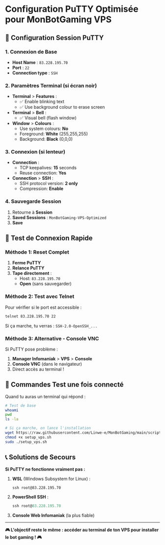 # Configuration PuTTY Optimisée pour MonBotGaming VPS

## 🎯 Configuration Session PuTTY

### **1. Connexion de Base**
- **Host Name** : `83.228.195.70`
- **Port** : `22`
- **Connection type** : `SSH`

### **2. Paramètres Terminal (si écran noir)**
- **Terminal** > **Features** :
  - ✅ Enable blinking text
  - ✅ Use background colour to erase screen
- **Terminal** > **Bell** :
  - ✅ Visual bell (flash window)
- **Window** > **Colours** :
  - Use system colours: **No**
  - Foreground: **White** (255,255,255)
  - Background: **Black** (0,0,0)

### **3. Connexion (si lenteur)**
- **Connection** :
  - TCP keepalives: **15** seconds
  - Reuse connection: **Yes**
- **Connection** > **SSH** :
  - SSH protocol version: **2 only**
  - Compression: **Enable**

### **4. Sauvegarde Session**
1. Retourne à **Session**
2. **Saved Sessions** : `MonBotGaming-VPS-Optimized`
3. **Save**

## 🚀 Test de Connexion Rapide

### **Méthode 1: Reset Complet**
1. **Ferme PuTTY**
2. **Relance PuTTY**
3. **Tape directement** :
   - Host: `83.228.195.70`
   - **Open** (sans sauvegarder)

### **Méthode 2: Test avec Telnet**
Pour vérifier si le port est accessible :
```cmd
telnet 83.228.195.70 22
```
Si ça marche, tu verras : `SSH-2.0-OpenSSH_...`

### **Méthode 3: Alternative - Console VNC**
Si PuTTY pose problème :
1. **Manager Infomaniak** > **VPS** > **Console**
2. **Console VNC** (dans le navigateur)
3. Direct accès au terminal !

## 🔧 Commandes Test une fois connecté

Quand tu auras un terminal qui répond :
```bash
# Test de base
whoami
pwd
ls -la

# Si ça marche, on lance l'installation
wget https://raw.githubusercontent.com/Linwe-e/MonBotGaming/main/scripts/setup_vps.sh
chmod +x setup_vps.sh
sudo ./setup_vps.sh
```

## 📞 Solutions de Secours

**Si PuTTY ne fonctionne vraiment pas :**

1. **WSL** (Windows Subsystem for Linux) :
   ```cmd
   ssh root@83.228.195.70
   ```

2. **PowerShell SSH** :
   ```powershell
   ssh root@83.228.195.70
   ```

3. **Console Web Infomaniak** (la plus fiable)

---

**🎮 L'objectif reste le même : accéder au terminal de ton VPS pour installer le bot gaming ! 🎮**
